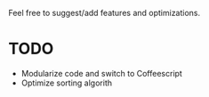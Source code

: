 Feel free to suggest/add features and optimizations.

# TODO

* Modularize code and switch to Coffeescript
* Optimize sorting algorith
